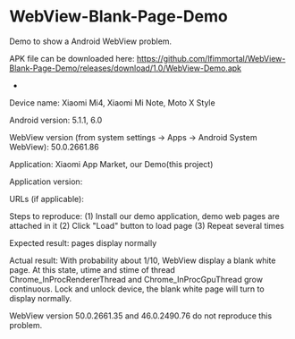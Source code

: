 # WebView-Blank-Page-Demo
Demo to show a Android WebView problem.

APK file can be downloaded here: https://github.com/lfimmortal/WebView-Blank-Page-Demo/releases/download/1.0/WebView-Demo.apk

-

Device name:
Xiaomi Mi4, Xiaomi Mi Note, Moto X Style

Android version:
5.1.1, 6.0

WebView version (from system settings -> Apps -> Android System WebView):
50.0.2661.86

Application:
Xiaomi App Market, our Demo(this project)

Application version:

URLs (if applicable):


Steps to reproduce:
(1) Install our demo application, demo web pages are attached in it
(2) Click "Load" button to load page
(3) Repeat several times

Expected result:
pages display normally

Actual result:
With probability about 1/10, WebView display a blank white page.
At this state, utime and stime of thread Chrome_InProcRendererThread and Chrome_InProcGpuThread grow continuous.
Lock and unlock device, the blank white page will turn to display normally.


WebView version 50.0.2661.35 and 46.0.2490.76 do not reproduce this problem.
